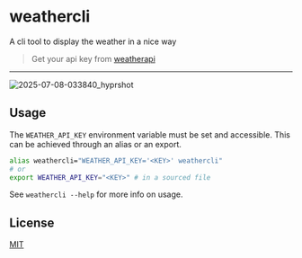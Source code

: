 # weathercli

A cli tool to display the weather in a nice way

> Get your api key from [weatherapi](https://www.weatherapi.com/)

---

![2025-07-08-033840_hyprshot](https://github.com/user-attachments/assets/59434c03-0150-445d-b1d2-596d37d3f848)

## Usage

The `WEATHER_API_KEY` environment variable must be set and accessible. This can be achieved through an alias or an export.

```bash
alias weathercli="WEATHER_API_KEY='<KEY>' weathercli"
# or
export WEATHER_API_KEY="<KEY>" # in a sourced file
```

See `weathercli --help` for more info on usage.

## License

[MIT](./LICENSE)
